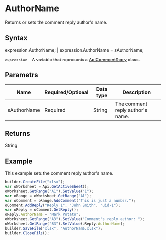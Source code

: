 # AuthorName

Returns or sets the comment reply author's name.

## Syntax

expression.AuthorName; &#124; expression.AuthorName = sAuthorName;

`expression` - A variable that represents a [ApiCommentReply](../ApiCommentReply.md) class.

## Parametrs

| **Name** | **Required/Optional** | **Data type** | **Description** |
| ------------- | ------------- | ------------- | ------------- |
| sAuthorName | Required | String | The comment reply author's name. |

## Returns

String

## Example

This example sets the comment reply author's name.

```javascript
builder.CreateFile("xlsx");
var oWorksheet = Api.GetActiveSheet();
oWorksheet.GetRange("A1").SetValue("1");
var oRange = oWorksheet.GetRange("A1");
var oComment = oRange.AddComment("This is just a number.");
oComment.AddReply("Reply 1", "John Smith", "uid-1");
var oReply = oComment.GetReply();
oReply.AuthorName = "Mark Potato";
oWorksheet.GetRange("A3").SetValue("Comment's reply author: ");
oWorksheet.GetRange("B3").SetValue(oReply.AuthorName);
builder.SaveFile("xlsx", "AuthorName.xlsx");
builder.CloseFile();
```